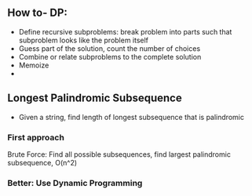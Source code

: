 ## How to- DP:

- Define recursive subproblems: break problem into parts such that subproblem looks like the problem itself
- Guess part of the solution, count the number of choices
- Combine or relate subproblems to the complete solution
- Memoize
- 

## Longest Palindromic Subsequence

- Given a string, find length of longest subsequence that is palindromic

### First approach

Brute Force: Find all possible subsequences, find largest palindromic subsequence, O(n^2)

### Better: Use Dynamic Programming




